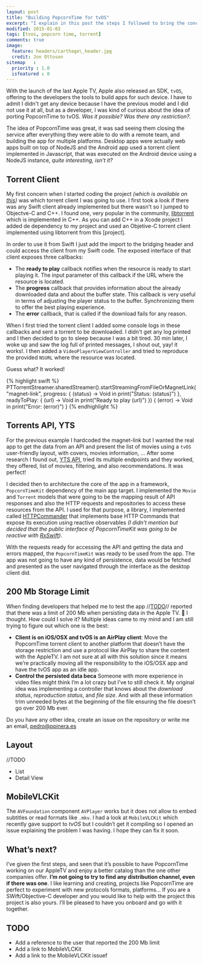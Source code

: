 ```yaml
---
layout: post
title: "Building PopcornTime for tvOS"
excerpt: "I explain in this post the steps I followed to bring the concept of PopcornTime to tvOS and offering torrent video streaming in the last Apple TV device."
modified: 2015-01-03
tags: [tvos, popcorn time, torrent]
comments: true
image:
  feature: headers/carthage\_header.jpg
  credit: Jon Ottoson
sitemap   :
  priority : 1.0
  isfeatured : 0
---
```


With the launch of the last Apple TV, Apple also released an SDK, `tvOS`, offering to the developers the tools to build apps for such device. I have to admit I didn't get any device because I have the previous model and I did not use it at all, but as a developer, I was kind of curious about the idea of porting PopcornTime to tvOS. *Was it possible? Was there any restriction?*.

The idea of PopcornTime was great, it was sad seeing them closing the service after everything they were able to do with a remote team, and building the app for multiple platforms. Desktop apps were actually web apps built on top of NodeJS and the Android app used a torrent client implemented in Javascript, that was executed on the Android device using a NodeJS instance, *quite interesting, isn't it?*

## Torrent Client

My first concern when I started coding the project *(which is available on [this][1])*  was which torrent client I was going to use. I first took a look if there was any Swift client already implemented but there wasn't so I jumped to Objectve-C and C++. I found one, very popular in the community, [libtorrent][2] which is implemented in C++. As you can add C++ in a Xcode project I added de dependency to my project and used an Objetive-C torrent client implemented using libtorrent from this [project].

In order to use it from Swift I just add the import to the bridging header and could access the client from my Swift code. The exposed interface of that client exposes three callbacks:

- The **ready to play** callback notifies when the resource is ready to start playing it. The input parameter of this callback if the URL where the resource is located.
- The **progress** callback that provides information about the already downloaded data and about the buffer state. This callback is very useful in terms of adjusting the player status to the buffer. Synchronizing them to offer the best playing experience.
- The **error** callback, that is called if the download fails for any reason.

When I first tried the torrent client I added some console logs in these callbacks and sent a torrent to be downloaded. I didn't get any log printed and I then decided to go to sleep because I was a bit tired. 30 min later, I woke up and saw the log full of printed messages, I shout out, yay! it works!. I then added a `VideoPlayerViewController` and tried to reproduce the provided `NSURL` where the resource was located.

Guess what? It worked!

{% highlight swift %}
PTTorrentStreamer.sharedStreamer().startStreamingFromFileOrMagnetLink("magnet-link", progress: { (status) -\> Void in
   print("Status: \(status)")
}, readyToPlay: { (url) -\> Void in
   print("Ready to play \(url)")
}) { (error) -\> Void in
   print("Error: \(error)")
}
{% endhighlight %}

## Torrents API, YTS
For the previous example I hardcoded the magnet-link but I wanted the real app to get the data from an API and present the list of movies using a `tvOS` user-friendly layout, with covers, movies information, ... After some research I found out, [YTS API][3], tried its multiple endpoints and they worked, they offered, list of movies, filtering, and also recommendations. It was perfect!

I decided then to architecture the core of the app in a framework, `PopcornTimeKit` dependency of the main app target. I implemented the `Movie` and `Torrent` models that were going to be the mapping result of API responses and also the HTTP requests and repositories to access these resources from the API. I used for that purpose, a library, I implemented called [HTTPCommander][4] that implements base HTTP Commands that expose its execution using reactive observables *(I didn't mention but decided that the public interface of PopcornTimeKit was going to be reactive with [RxSwift][5])*.

With the requests ready for accessing the API and getting the data and errors mapped, the `PopcornTimeKit` was ready to be used from the app. The app was not going to have any kind of persistence, data would be fetched and presented as the user navigated through the interface as the desktop client did.

## 200 Mb Storage Limit
When finding developers that helped me to test the app //[TODO][6]// reported that there was a limit of 200 Mb when persisting data in the Apple TV. :shit: I thought. How could I solve it? Multiple ideas came to my mind and I am still trying to figure out which one is the best:

- **Client is on iOS/OSX and tvOS is an AirPlay client**: Move the PopcornTime torrent client to another platform that doesn’t have the storage restriction and use a protocol like AirPlay to share the content with the AppleTV. I am not sure at all with this solution since it means we’re practically moving all the responsibility to the iOS/OSX app and have the tvOS app as an idle app. 
- **Control the persisted data beca** Someone with more experience in video files might think I’m a lot crazy but I’ve to still check it. My original idea was implementing a controller that knows about the *download status*, *reproduction status*, and *file size*. And with all these information trim unneeded bytes at the beginning of the file  ensuring the file doesn’t go over 200 Mb ever.

Do you have any other idea, create an issue on the repository or write me an email, [pedro@ppinera.es][7]

## Layout
//TODO
- List
- Detail View

## MobileVLCKit
The `AVFoundation` component `AVPlayer` works but it does not allow to embed subtitles or read formats like `.mkv`. I had a look at `MobileVLCKit` which recently gave support to *tvOS* but I couldn’t get it compiling so I opened an issue explaining the problem I was having. I hope they can fix it soon.

## What’s next?
I’ve given the first steps, and seen that it’s possible to have PopcornTime working on our AppleTV and enjoy a better catalog than the one other companies offer. **I’m not going to try to find any distribution channel, even if there was one**. I like learning and creating, projects like PopcornTime are perfect to experiment with new protocols formats, platforms… If you are a SWift/Objective-C developer and you would like to help with the project this project is also yours. I’ll be pleased to have you onboard and go with it together.

## TODO
- Add a reference to the user that reported the 200 Mb limit
- Add a link to MobileVLCKit
- Add a link to the MobileVLCKit issuef

[1]:	https://github.com/pepibumur/popcorntimetv
[2]:	link
[3]:	link
[4]:	https://github.com/swiftreactive/httpcommander
[5]:	https://github.com/reactivex/rxswift
[6]:	TODO
[7]:	mailto://pedro@ppinera.es